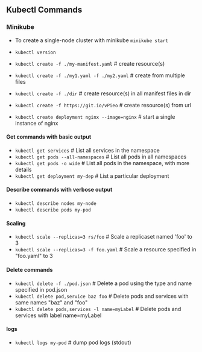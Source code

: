 ## Kubectl Commands

### Minikube

- To create a single-node cluster with minikube
    `minikube start`
    
- `kubectl version`

- `kubectl create -f ./my-manifest.yaml`           # create resource(s)
- `kubectl create -f ./my1.yaml -f ./my2.yaml`     # create from multiple files
- `kubectl create -f ./dir`                        # create resource(s) in all manifest files in dir
- `kubectl create -f https://git.io/vPieo`         # create resource(s) from url
- `kubectl create deployment nginx --image=nginx`  # start a single instance of nginx

#### Get commands with basic output
- `kubectl get services`                          # List all services in the namespace
- `kubectl get pods --all-namespaces`             # List all pods in all namespaces
- `kubectl get pods -o wide`                      # List all pods in the namespace, with more details
- `kubectl get deployment my-dep`                 # List a particular deployment

#### Describe commands with verbose output
- `kubectl describe nodes my-node`
- `kubectl describe pods my-pod`

#### Scaling
- `kubectl scale --replicas=3 rs/foo`                                 # Scale a replicaset named 'foo' to 3
- `kubectl scale --replicas=3 -f foo.yaml`                            # Scale a resource specified in "foo.yaml" to 3

#### Delete commands
- `kubectl delete -f ./pod.json`                                              # Delete a pod using the type and name specified in pod.json
- `kubectl delete pod,service baz foo`                                        # Delete pods and services with same names "baz" and "foo"
- `kubectl delete pods,services -l name=myLabel`                              # Delete pods and services with label name=myLabel

#### logs
- `kubectl logs my-pod`                                 # dump pod logs (stdout)
